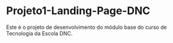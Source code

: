 # Projeto1-Landing-Page-DNC
Este é o projeto de desenvolvimento do módulo base do curso de Tecnologia da Escola DNC.
